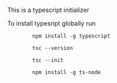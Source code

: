            
This is a typescript  initializer

To install typesript globally run 

            npm install -g typescript

            tsc --version

            tsc --init

            npm install -g ts-node
